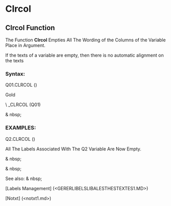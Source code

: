 # Clrcol

## Clrcol Function

The Function **Clrcol** Empties All The Wording of the Columns of the Variable Place in Argument.

If the texts of a variable are empty, then there is no automatic alignment on the texts

### Syntax:

Q01.CLRCOL ()

Gold

\ _CLRCOL (Q01)

& nbsp;

### EXAMPLES:

Q2.CLRCOL ()

All The Labels Associated With The Q2 Variable Are Now Empty.

& nbsp;

& nbsp;

See also: & nbsp;

[Labels Management] (<GERERLIBELSLIBALESTHESTEXTES1.MD>)

[Notxt] (<notxt1.md>)